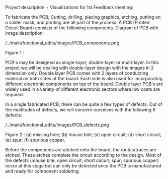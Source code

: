 Project description + Visualizations for 1st Feedback meeting:

To fabricate the PCB; Cutting, drilling, placing graphics, etching, putting on a solder mask, and printing are all part of the process.
A PCB (Printed Circuit Board) consists of the following components.
Diagram of PCB with image description:

/../main/functional_edits/images/PCB_components.png

Figure 1 : 

PCB's may be designed as single-layer, double-layer or multi-layer. In this preject we will be dealing with double-layer design with the images in 2 dimension only.
Double layer PCB comes with 2 layers of conducting material on both sides of the board. Each side is also used for incorporating different electronic components on top of the board. 
Double layer PCB's are widely used in a variety of different electronic sectors where low costs are required.

In a single fabricated PCB, there can be quite a few types of defects. Out of the multitudes of defects, we will concern ourselves with the following 6 defects:

/../main/functional_edits/images/PCB_defects.png

Figure 2 : (a) missing hole; (b) mouse bite; (c) open circuit; (d) short circuit; (e) spur; (f) spurious copper.

Before the components are attched onto the board, the routes/traces are etched. These etches complete the circuit according to the design. 
Most of the defects (mouse bite; open circuit; short circuit; spur; spurious copper) occur at this stage but can only be detected once the PCB is manufactured and ready for component soldering.






